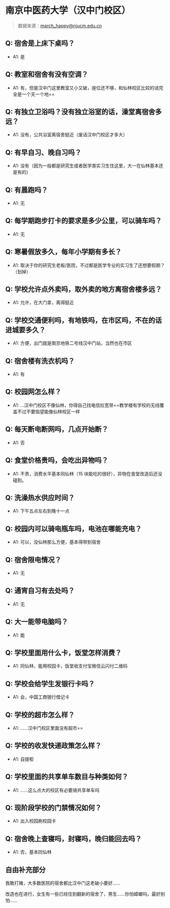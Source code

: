 # 南京中医药大学（汉中门校区）

> 数据来源：march_happy@njucm.edu.cn

## Q: 宿舍是上床下桌吗？

- A1: 是

## Q: 教室和宿舍有没有空调？

- A1: 有，但是汉中门这里教室又小又破，座位还不够，和仙林校区比较的话完全是一个天一个地==

## Q: 有独立卫浴吗？没有独立浴室的话，澡堂离宿舍多远？

- A1: 没有，公共浴室离宿舍挺近（废话汉中门校区才多大）

## Q: 有早自习、晚自习吗？

- A1: 没有（因为一般都是研究生或者医学类实习生住这里，大一在仙林基本还是有的）

## Q: 有晨跑吗？

- A1: 无

## Q: 每学期跑步打卡的要求是多少公里，可以骑车吗？

- A1: 无

## Q: 寒暑假放多久，每年小学期有多长？

- A1: 取决于你的研究生老板/医院，不过都是医学专业的实习生了还想要假期？（划掉）

## Q: 学校允许点外卖吗，取外卖的地方离宿舍楼多远？

- A1: 允许，在大门拿，离得挺近

## Q: 学校交通便利吗，有地铁吗，在市区吗，不在的话进城要多久？

- A1: 方便，出门就是南京地铁二号线汉中门站，当然也在市区

## Q: 宿舍楼有洗衣机吗？

- A1: 有

## Q: 校园网怎么样？

- A1: …汉中门校区不像仙林，你得自己找电信拉宽带==教学楼有学校的无线覆盖不过不要指望能像仙林校区一样

## Q: 每天断电断网吗，几点开始断？

- A1: 否

## Q: 食堂价格贵吗，会吃出异物吗？

- A1: 不贵，消费水平基本同仙林（15 块能吃的很好），异物在食堂改造后还没碰到。

## Q: 洗澡热水供应时间？

- A1: 下午五点左右到晚十一点

## Q: 校园内可以骑电瓶车吗，电池在哪能充电？

- A1: 可以，没仙林那么方便，基本得带到宿舍

## Q: 宿舍限电情况？

- A1: 无

## Q: 通宵自习有去处吗？

- A1: 无

## Q: 大一能带电脑吗？

- A1: 能

## Q: 学校里面用什么卡，饭堂怎样消费？

- A1: 同仙林，能用校园卡，饭堂收支付宝微信云闪付二维码

## Q: 学校会给学生发银行卡吗？

- A1: 会，中国工商银行借记卡

## Q: 学校的超市怎么样？

- A1: ……汉中门校区里面没有超市==

## Q: 学校的收发快递政策怎么样？

- A1: 自提柜

## Q: 学校里面的共享单车数目与种类如何？

- A1: ……这么点大的校区有必要骑共享单车吗

## Q: 现阶段学校的门禁情况如何？

- A1: 出入校园刷校园卡

## Q: 宿舍晚上查寝吗，封寝吗，晚归能回去吗？

- A1: 否，基本同仙林

## 自由补充部分

我敢打赌，大多数医院的宿舍都比汉中门这老破小要好……



改造也在进行，女生有一些已经住到翻新的宿舍了，男生……你怕蟑螂吗，最好别怕……